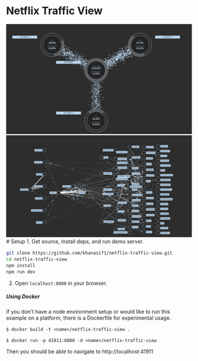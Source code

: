 # Netflix Traffic View
<img src="https://github.com/khanasif1/netflix-traffic-view/blob/main/images/Regional.PNG" />
<img src="https://github.com/khanasif1/netflix-traffic-view/blob/main/images/services.PNG" />
# Setup
1. Get source, install deps, and run demo server.

   ```sh
   git clone https://github.com/khanasif1/netflix-traffic-view.git
   cd netflix-traffic-view
   npm install
   npm run dev
   ```

2. Open `localhost:8080` in your browser.

##### Using Docker
If you don't have a node environment setup or would like to run this example on a platform, there is a Dockerfile for experimental usage.

```
$ docker build -t <name>/netflix-traffic-view .
```
```
$ docker run -p 41911:8080 -d <name>/netflix-traffic-view
```

Then you should be able to navigate to http://localhost:41911
 
 
 
 
 
 
